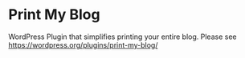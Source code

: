 # Print My Blog
WordPress Plugin that simplifies printing your entire blog. Please see https://wordpress.org/plugins/print-my-blog/
